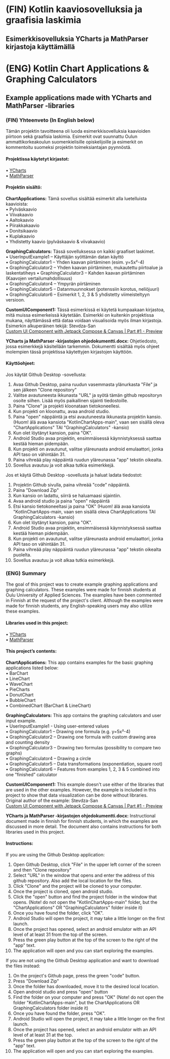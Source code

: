 # (FIN) Kotlin kaaviosovelluksia ja graafisia laskimia
## Esimerkkisovelluksia YCharts ja MathParser kirjastoja käyttämällä 

# (ENG) Kotlin Chart Applications & Graphing Calculators
## Example applications made with YCharts and MathParser -libraries  

### (FIN) Yhteenveto (In English below)  
Tämän projektin tavoitteena oli luoda esimerkkisovelluksia kaavioiden piirtoon sekä graafisia laskimia. Esimerkit ovat suunnattu Oulun ammattikorkeakoulun suomenkielisille opiskelijoille ja esimerkit on kommentoitu suomeksi projektin toimeksiantajan pyynnöstä.  

#### Projektissa käytetyt kirjastot:  
• [YCharts](https://github.com/codeandtheory/YCharts)  
• [MathParser](https://github.com/mariuszgromada/MathParser.org-mXparser)  

#### Projektin sisältö:  
**ChartApplications:** Tämä sovellus sisältää esimerkit alla luetelluista kaavioista:  
     • Pylväskaavio  
     • Viivakaavio  
     • Aaltokaavio  
     • Piirakkakaavio  
     • Donitsikaavio  
     • Kuplakaavio  
     • Yhdistetty kaavio (pylväskaavio & viivakaavio)  

**GraphingCalculators:** Tässä sovelluksessa on kaikki graafiset laskimet.  
     • UserInputExample1 – Käyttäjän syöttämän datan käyttö  
     • GraphingCalculator1 – Yhden kaavan piirtäminen (esim. y=5x²-4)  
     • GraphingCalculator2 – Yhden kaavan piirtäminen, mukautettu piirtoalue ja laskentatiheys
     • GraphingCalculator3 – Kahden kaavan piirtäminen (Kaavojen vertailumahdollisuus)  
     • GraphingCalculator4 – Ympyrän piirtäminen  
     • GraphingCalculator5 – Datanmuunnokset (potenssiin korotus, neliöjuuri)  
     • GraphingCalculator6 – Esimerkit 1, 2, 3 & 5 yhdistetty viimeisteltyyn versioon.  

**CustomUIComponent1:** Tässä esimerkissä ei käytetä kumpaakaan kirjastoa, mitä muissa esimerkeissä käytetään. Esimerkki on kuitenkin projektissa mukana, näyttämässä että dataa voidaan visualisoida myös ilman kirjastoja. 
Esimerkin alkuperäinen tekijä: Stevdza-San  
[Custom UI Component with Jetpack Compose & Canvas | Part #1 - Preview](https://youtu.be/XuZvHKwD_iM?si=OyuhhgWdmC3G9She)

**YCharts ja MathParser -kirjastojen ohjedokumentti.docx:** Ohjetiedosto, jossa esimerkkejä käsitellään tarkemmin. Dokumentti sisältää myös ohjeet molempien tässä projektissa käytettyjen kirjastojen käyttöön.  

#### Käyttöohjeet:
Jos käytät Github Desktop -sovellusta:  
1. Avaa Github Desktop, paina ruudun vasemmasta ylänurkasta "File" ja sen jälkeen "Clone repository"  
2. Valitse avautuneesta ikkunasta "URL" ja syötä tämän github repositoryn osoite siihen. Lisää myös paikallinen sijainti tiedostoille.
3. Paina "Clone" ja projekti kloonataan tietokoneellesi. 
4. Kun projekti on kloonattu, avaa android studio.
5. Paina "open" näppäintä ja etsi avautuneesta ikkunasta projektin kansio. (Huom! älä avaa kansiota "KotlinChartApps-main", vaan sen sisällä oleva "ChartApplications" TAI "GraphingCalculators" -kansio)
6. Kun olet löytänyt kansion, paina "OK".
7. Android Studio avaa projektin, ensimmäisessä käynnistyksessä saattaa kestää hieman pidempään.
8. Kun projekti on avautunut, valitse yläreunasta android emulaattori, jonka API taso on vähintään 31.
9. Paina vihreää play näppäintä ruudun yläreunassa "app" tekstin oikealta.
10. Sovellus avautuu ja voit alkaa tutkia esimerkkejä.

Jos et käytä Github Desktop -sovellusta ja haluat ladata tiedostot:
1. Projektin Github sivulla, paina vihreää "code" näppäintä.  
2. Paina "Download Zip" 
3. Kun kansio on ladattu, siirrä se haluamaasi sijaintiin.
4. Avaa android studio ja paina "open" näppäintä
5. Etsi kansio tietokoneeltasi ja paina "OK" (Huom! älä avaa kansiota "KotlinChartApps-main, vaan sen sisällä oleva ChartApplications TAI GraphingCalculators -kansio)
6. Kun olet löytänyt kansion, paina "OK".
7. Android Studio avaa projektin, ensimmäisessä käynnistyksessä saattaa kestää hieman pidempään.
8. Kun projekti on avautunut, valitse yläreunasta android emulaattori, jonka API taso on vähintään 31.
9. Paina vihreää play näppäintä ruudun yläreunassa "app" tekstin oikealta puolelta.
10. Sovellus avautuu ja voit alkaa tutkia esimerkkejä.

### (ENG) Summary  
The goal of this project was to create example graphing applications and graphing calculators. These examples were made for finnish students at Oulu University of Applied Sciences. The examples have been commented in Finnish at the request of the project's client. Although the examples were made for finnish students, any English-speaking users may also utilize these examples.   

#### Libraries used in this project:  
• [YCharts](https://github.com/codeandtheory/YCharts)  
• [MathParser](https://github.com/mariuszgromada/MathParser.org-mXparser)  

#### This project’s contents:  
**ChartApplications:** This app contains examples for the basic graphing applications listed below:  
     • BarChart  
     • LineChart  
     • WaveChart  
     • PieCharts  
     • DonutChart  
     • BubbleChart  
     • CombinedChart (BarChart & LineChart)  

**GraphingCalculators:** This app contains the graphing calculators and user input example.  
     • UserInputExample1 - Using user-entered values  
     • GraphingCalculator1 – Drawing one formula (e.g. y=5x²-4)  
     • GraphingCalculator2 – Drawing one formula with custom drawing area and counting density  
     • GraphingCalculator3 – Drawing two formulas (possibility to compare two graphs)  
     • GraphingCalculator4 – Drawing a circle  
     • GraphingCalculator5 – Data transformations (exponentiation, square root)  
     • GraphingCalculator6 – Features from examples 1, 2, 3 & 5 combined into one ”finished” calculator  

**CustomUIComponent1:** This example doesn't use either of the libraries that are used in the other examples. However, the example is included in this project to show that data visualization can be done without libraries.
Original author of the example: Stevdza-San  
[Custom UI Component with Jetpack Compose & Canvas | Part #1 - Preview](https://youtu.be/XuZvHKwD_iM?si=OyuhhgWdmC3G9She)

**YCharts ja MathParser -kirjastojen ohjedokumentti.docx:** Instructional document made in finnish for finnish students, in which the examples are discussed in more detail. The document also contains instructions for both libraries used in this project.  

#### Instructions:
If you are using the Github Desktop application:
1. Open Github Desktop, click "File" in the upper left corner of the screen and then "Clone repository"
2. Select "URL" in the window that opens and enter the address of this github repository. Also add the local location for the files.
3. Click "Clone" and the project will be cloned to your computer.
4. Once the project is cloned, open android studio.
5. Click the "open" button and find the project folder in the window that opens. (Note! do not open the "KotlinChartApps-main" folder, but the "ChartApplications" OR "GraphingCalculators" folder inside it)
6. Once you have found the folder, click "OK".
7. Android Studio will open the project, it may take a little longer on the first launch.
8. Once the project has opened, select an android emulator with an API level of at least 31 from the top of the screen.
9. Press the green play button at the top of the screen to the right of the "app" text.
10. The application will open and you can start exploring the examples.

If you are not using the Github Desktop application and want to download the files instead:
1. On the project's Github page, press the green "code" button.
2. Press "Download Zip"
3. Once the folder has downloaded, move it to the desired local location.
4. Open android studio and press "open" button
5. Find the folder on your computer and press "OK" (Note! do not open the folder "KotlinChartApps-main", but the ChartApplications OR GraphingCalculators folder inside it)
6. Once you have found the folder, press "OK".
7. Android Studio will open the project, it may take a little longer on the first launch.
8. Once the project has opened, select an android emulator with an API level of at least 31 at the top.
9. Press the green play button at the top of the screen to the right of the "app" text.
10. The application will open and you can start exploring the examples.
